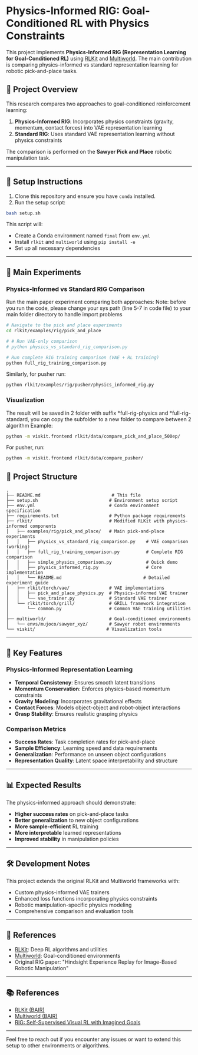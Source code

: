 # Physics-Informed RIG: Goal-Conditioned RL with Physics Constraints

This project implements **Physics-Informed RIG (Representation Learning for Goal-Conditioned RL)** using [RLKit](https://github.com/vitchyr/rlkit) and [Multiworld](https://github.com/vitchyr/multiworld). The main contribution is comparing physics-informed vs standard representation learning for robotic pick-and-place tasks.

## 🎯 Project Overview

This research compares two approaches to goal-conditioned reinforcement learning:

1. **Physics-Informed RIG**: Incorporates physics constraints (gravity, momentum, contact forces) into VAE representation learning
2. **Standard RIG**: Uses standard VAE representation learning without physics constraints

The comparison is performed on the **Sawyer Pick and Place** robotic manipulation task.

---

## 🔧 Setup Instructions

1. Clone this repository and ensure you have `conda` installed.
2. Run the setup script:

```bash
bash setup.sh
```

This script will:
- Create a Conda environment named `final` from `env.yml`
- Install `rlkit` and `multiworld` using `pip install -e`
- Set up all necessary dependencies

---

## 🚀 Main Experiments

### Physics-Informed vs Standard RIG Comparison

Run the main paper experiment comparing both approaches:
Note: before you run the code, please change your sys path (line 5-7 in code file) to your main folder directory to handle import problems
```bash
# Navigate to the pick and place experiments
cd rlkit/examples/rig/pick_and_place

# # Run VAE-only comparison 
# python physics_vs_standard_rig_comparison.py

# Run complete RIG training comparison (VAE + RL training)
python full_rig_training_comparison.py
```

Similarly, for pusher run: 
```bash
python rlkit/examples/rig/pusher/physics_informed_rig.py
```
### Visualization
The result will be saved in 2 folder with suffix *full-rig-physics and *full-rig-standard, you can copy the subfolder to a new folder to compare between 2 algorithm
Example:
```bash
python -m viskit.frontend rlkit/data/compare_pick_and_place_500ep/ 
```
For pusher, run:
```bash
python -m viskit.frontend rlkit/data/compare_pusher/
```
<!-- ### Quick Demo

For a simple demonstration of physics-informed representation learning:

```bash
cd rlkit/examples/rig/pick_and_place
python simple_physics_comparison.py
```

--- -->

## 📁 Project Structure

```
.
├── README.md                           # This file
├── setup.sh                           # Environment setup script
├── env.yml                            # Conda environment specification
├── requirements.txt                   # Python package requirements
├── rlkit/                             # Modified RLKit with physics-informed components
│   ├── examples/rig/pick_and_place/   # Main pick-and-place experiments
│   │   ├── physics_vs_standard_rig_comparison.py    # VAE comparison (working)
│   │   ├── full_rig_training_comparison.py          # Complete RIG comparison
│   │   ├── simple_physics_comparison.py             # Quick demo
│   │   ├── physics_informed_rig.py                  # Core implementation
│   │   └── README.md                               # Detailed experiment guide
│   ├── rlkit/torch/vae/               # VAE implementations
│   │   ├── pick_and_place_physics.py  # Physics-informed VAE trainer
│   │   └── vae_trainer.py             # Standard VAE trainer
│   └── rlkit/torch/grill/             # GRILL framework integration
│       └── common.py                  # Common VAE training utilities
│
├── multiworld/                        # Goal-conditioned environments
│   └── envs/mujoco/sawyer_xyz/        # Sawyer robot environments
└── viskit/                           # Visualization tools
```

---

## 🔬 Key Features

### Physics-Informed Representation Learning
- **Temporal Consistency**: Ensures smooth latent transitions
- **Momentum Conservation**: Enforces physics-based momentum constraints  
- **Gravity Modeling**: Incorporates gravitational effects
- **Contact Forces**: Models object-object and robot-object interactions
- **Grasp Stability**: Ensures realistic grasping physics

### Comparison Metrics
- **Success Rates**: Task completion rates for pick-and-place
- **Sample Efficiency**: Learning speed and data requirements
- **Generalization**: Performance on unseen object configurations
- **Representation Quality**: Latent space interpretability and structure

---

## 📊 Expected Results

The physics-informed approach should demonstrate:
- **Higher success rates** on pick-and-place tasks
- **Better generalization** to new object configurations  
- **More sample-efficient** RL training
- **More interpretable** learned representations
- **Improved stability** in manipulation policies

---

## 🛠 Development Notes

This project extends the original RLKit and Multiworld frameworks with:
- Custom physics-informed VAE trainers
- Enhanced loss functions incorporating physics constraints
- Robotic manipulation-specific physics modeling
- Comprehensive comparison and evaluation tools

---

## 📖 References

- [RLKit](https://github.com/vitchyr/rlkit): Deep RL algorithms and utilities
- [Multiworld](https://github.com/vitchyr/multiworld): Goal-conditioned environments
- Original RIG paper: "Hindsight Experience Replay for Image-Based Robotic Manipulation"

---

## 📚 References

- [RLKit (BAIR)](https://github.com/vitchyr/rlkit)
- [Multiworld (BAIR)](https://github.com/vitchyr/multiworld)
- [RIG: Self-Supervised Visual RL with Imagined Goals](https://arxiv.org/abs/1807.04742)

---

Feel free to reach out if you encounter any issues or want to extend this setup to other environments or algorithms.